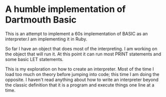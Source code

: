 # A humble implementation of Dartmouth Basic

This is an attempt to implement a 60s implementation of BASIC as an interpreter.I am implementing it in Ruby. 

So far I have an object that does most of the interpreting. I am working on the object that will run it. At this point it can run most PRINT statements and some basic LET statements.

This is my exploration on how to create an interpreter. Most of the time I load too much on theory before jumping into code; this time I am doing the opposite. I haven't read anything about how to write an interpreter beyond the classic definition that it is a program and execute things one line at a time.
